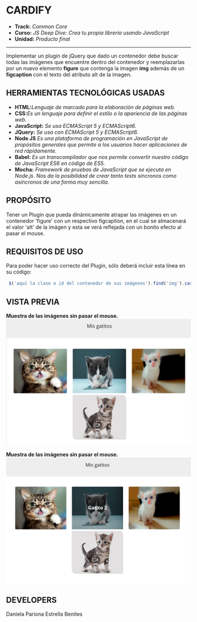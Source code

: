 # CARDIFY

* **Track:** _Common Core_
* **Curso:** _JS Deep Dive: Crea tu propia librería usando JavaScript_
* **Unidad:** _Producto final_

***

Implementar un plugin de jQuery que dado un contenedor debe buscar todas las imágenes que encuentre dentro del contenedor y reemplazarlas por un nuevo elemento **figure** que contenga la imagen **img** además de un **figcaption** con el texto del atributo alt de la imagen.

## HERRAMIENTAS TECNOLÓGICAS USADAS
* **HTML:**_Lenguaje de marcado para la elaboración de páginas web._
* **CSS:**_Es un lenguaje para definir el estilo o la apariencia de las páginas web._
* **JavaScript:** _Se usa ECMAScript 5 y ECMAScript6._
* **JQuery:** _Se usa con ECMAScript 5 y ECMAScript6._
* **Node JS** _Es una plataforma de programación en JavaScript de propósitos generales que permite a los usuarios hacer aplicaciones de red rápidamente._
* **Babel:** _Es un transcompilador que nos permite convertir nuestro código de JavaScript ES6 en código de ES5._
* **Mocha:** _Framework de pruebas de JavaScript que se ejecuta en Node.js. Nos da la posibilidad de crear tanto tests síncronos como asíncronos de una forma muy sencilla._

## PROPÓSITO
Tener un Plugin que pueda dinámicamente atrapar las imágenes en un contenedor 'figure' con un respectivo figcaption, en el cual se almacenará el valor 'alt' de la imágen y esta se verá reflejada con un bonito efecto al pasar el mouse.

## REQUISITOS DE USO
Para poder hacer uso correcto del Plugin, sólo deberá incluir esta línea en su código:

```js
 $('aquí la clase o id del contenedor de sus imágenes').find('img').cardify();
```

## VISTA PREVIA
**Muestra de las imágenes sin pasar el mouse.**
![Imagen sin mouse](/public/assets/img/img1.jpg)


**Muestra de las imágenes sin pasar el mouse.**
![Imagen pasando mouse](/public/assets/img/img2.jpg)

## DEVELOPERS
Daniela Pariona
Estrella Benites 